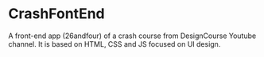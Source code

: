 # CrashFontEnd
A front-end app (26andfour) of a crash course from DesignCourse Youtube channel. It is based on HTML, CSS and JS focused on UI design.
